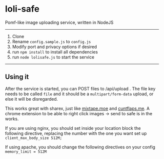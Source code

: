 # loli-safe
Pomf-like image uploading service, written in NodeJS

---
1. Clone
2. Rename `config.sample.js` to `config.js`
3. Modify port and privacy options if desired
4. run `npm install` to install all dependencies
5. run `node lolisafe.js` to start the service

---
## Using it
After the service is started, you can POST files to /api/upload . The file key needs to be called `file` and it should be a `multipart/form-data` upload, or else it will be disregarded.

This works great with sharex, just like [mixtape.moe](https://mixtape.moe) and [cuntflaps.me](https://cuntflaps.me).
A chrome extension to be able to right click images -> send to safe is in the works.

If you are using nginx, you should set inside your location block the following directive, replacing the number with the one you want set up `client_max_body_size 512M;`

If using apache, you should change the following directives on your config `memory_limit = 512M`
